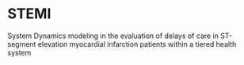 STEMI
=====

System Dynamics modeling in the evaluation of delays of care in ST-segment elevation myocardial infarction patients within a tiered health system
